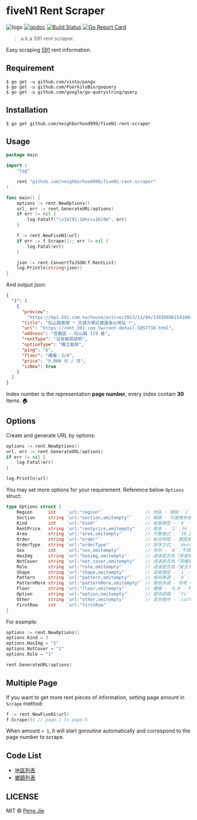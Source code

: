 # fiveN1 Rent Scraper

![logo](./logo/fiveN1-rent-scraper-logo.png)
[![godoc](https://flat.badgen.net/badge/godoc/reference/4f6ba3)](https://godoc.org/github.com/neighborhood999/fiveN1-rent-scraper)
[![Build Status](https://flat.badgen.net/travis/neighborhood999/fiveN1-rent-scraper)](https://travis-ci.org/neighborhood999/fiveN1-rent-scraper)
[![Go Report Card](https://goreportcard.com/badge/github.com/neighborhood999/fiveN1-rent-scraper)](https://goreportcard.com/report/github.com/neighborhood999/fiveN1-rent-scraper)

> a.k.a 591 rent scraper.

Easy scraping [591](https://rent.591.com.tw/) rent information.

## Requirement

```shell
$ go get -u github.com/vinta/pangu
$ go get -u github.com/PuerkitoBio/goquery
$ go get -u github.com/google/go-querystring/query
```

## Installation

```shell
$ go get github.com/neighborhood999/fiveN1-rent-scraper
```

## Usage

```go
package main

import (
	"log"

	rent "github.com/neighborhood999/fiveN1-rent-scraper"
)

func main() {
	options := rent.NewOptions()
	url, err := rent.GenerateURL(options)
	if err != nil {
		log.Fatalf("\x1b[91;1m%s\x1b[0m", err)
	}

	f := rent.NewFiveN1(url)
	if err := f.Scrape(1); err != nil {
		log.Fatal(err)
	}

	json := rent.ConvertToJSON(f.RentList)
	log.Println(string(json))
}
```

And output json:

```json
{
  "1": [
    {
      "preview":
        "https://hp1.591.com.tw/house/active/2013/11/04/138356961541004002_765x517.water3.jpg",
      "title": "松山路套房 * 交通方便近捷運後山埤站 *",
      "url": "https://rent.591.com.tw/rent-detail-5857738.html",
      "address": "信義區 - 松山路 119 巷",
      "rentType": "沒有格局說明",
      "optionType": "獨立套房",
      "ping": "6",
      "floor": "樓層：3/4",
      "price": "9,000 元 / 月",
      "isNew": true
    }
  ]
}
```

Index number is the representation **page number**, every index contain **30** items. 🏠

## Options

Create and generate URL by options:

```go
options := rent.NewOptions()
url, err := rent.GenerateURL(options)
if err != nil {
	log.Fatal(err)
}

log.Println(url)
```

You may set more options for your requirement. Reference below `Options` struct:

```go
type Options struct {
	Region      int    `url:"region"`                // 地區 - 預設：`1`
	Section     string `url:"section,omitempty"`     // 鄉鎮 - 可選擇多個區域，例如：`section=7,4`
	Kind        int    `url:"kind"`                  // 租屋類型 - `0`：不限、`1`：整層住家、`2`：獨立套房、`3`：分租套房、`4`：雅房、`8`：車位，`24`：其他
	RentPrice   string `url:"rentprice,omitempty"`   // 租金 - `2`：5k - 10k、`3`：10k - 20k、`4`: 20k - 30k；或者可以輸入價格範圍，例如：`0,10000`
	Area        string `url:"area,omitempty"`        // 坪數格式 - `10,20`（10 到 20 坪）
	Order       string `url:"order"`                 // 貼文時間 - 預設使用刊登時間：`posttime`，或是使用價格排序：`money`
	OrderType   string `url:"orderType"`             // 排序方式 - `desc` 或 `asc`
	Sex         int    `url:"sex,omitempty"`         // 性別 - `0`：不限、`1`：男性、`2`：女性
	HasImg      string `url:"hasimg,omitempty"`      // 過濾是否有「房屋照片」 - ``：空值（不限）、`1`：是
	NotCover    string `url:"not_cover,omitempty"`   // 過濾是否為「頂樓加蓋」 - ``：空值（不限）、`1`：是
	Role        string `url:"role,omitempty"`        // 過濾是否為「屋主刊登」 - ``：空值（不限）、`1`：是
	Shape       string `url:"shape,omitempty"`       // 房屋類型 - `1`：公寓、`2`：電梯大樓、`3`：透天厝、`4`：別墅
	Pattern     string `url:"pattern,omitempty"`     // 格局單選 - `0`：不限、`1`：一房、`2``：兩房、`3`：三房、`4`：四房、`5`：五房以上
	PatternMore string `url:"patternMore,omitempty"` // 格局多選 - 參考「格局單選」，可以選多種格局，例如：`1,2,3,4,5`
	Floor       string `url:"floor,omitempty"`       // 樓層 - `0,0`：不限、`0,1`：一樓、`2,6`：二樓到六樓、`6,12`：六樓到十二樓、`12,`：十二樓以上
	Option      string `url:"option,omitempty"`      // 提供設備 - `tv`：電視、`cold`：冷氣、`icebox`：冰箱、`hotwater`：熱水器、`naturalgas`：天然瓦斯、`four`：第四台、`broadband`：網路、`washer`：洗衣機、`bed`：床、`wardrobe`：衣櫃、`sofa`：沙發。可選擇多個設備，例如：option=tv,cold
	Other       string `url:"other,omitempty"`       // 其他條件 - `cartplace`：有車位、`lift`：有電梯、`balcony_1`：有陽台、`cook`：可開伙、`pet`：可養寵物、`tragoods`：近捷運、`lease`：可短期租賃。可選擇多個條件，例如：other=cartplace,cook
	FirstRow    int    `url:"firstRow"`
}
```

For example:

```go
options := rent.NewOptions()
options.Kind = 3
options.HasImg = "1"
options.NotCover = "1"
options.Role = "1"

rent.GenerateURL(options)
```

## Multiple Page

If you want to get more rent pieces of information, setting page amount in `Scrape` method:

```go
f := rent.NewFiveN1(url)
f.Scrape(5) // page.1 to page.5
```

When amount `> 1`, it will start goroutine automatically and correspond to the page number to scrape.

## Code List

- [地區列表](./list/url-jump-ip.md)
- [鄉鎮列表](./list/section.md)

## LICENSE

MIT © [Peng Jie](https://github.com/neighborhood999)
